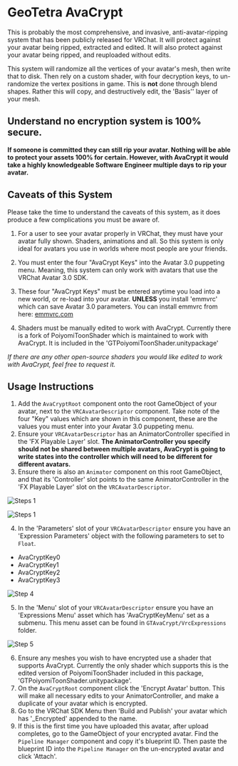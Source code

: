 # GeoTetra AvaCrypt

This is probably the most comprehensive, and invasive, anti-avatar-ripping system that has been publicly released for VRChat. It will protect against your avatar being ripped, extracted and edited. It will also protect against your avatar being ripped, and reuploaded without edits.

This system will randomize all the vertices of your avatar's mesh, then write that to disk. Then rely on a custom shader, with four decryption keys, to un-randomize the vertex positions in game. This is <b>not</b> done through blend shapes. Rather this will copy, and destructively edit, the 'Basis'' layer of your mesh.

## Understand no encryption system is 100% secure.
<b>If someone is committed they can still rip your avatar. Nothing will be able to protect your assets 100% for certain. However, with AvaCrypt it would take a highly knowledgeable Software Engineer multiple days to rip your avatar.</b>

<div style="page-break-after: always;"></div>

## Caveats of this System

Please take the time to understand the caveats of this system, as it does produce a few complications you must be aware of.

1. For a user to see your avatar properly in VRChat, they must have your avatar fully shown. Shaders, animations and all. So this system is only ideal for avatars you use in worlds where most people are your friends.

2. You must enter the four "AvaCrypt Keys" into the Avatar 3.0 puppeting menu. Meaning, this system can only work with avatars that use the VRChat Avatar 3.0 SDK.

3. These four "AvaCrypt Keys" must be entered anytime you load into a new world, or re-load into your avatar. <b>UNLESS</b> you install 'emmvrc' which can save Avatar 3.0 parameters. You can install emmvrc from here: [emmvrc.com](https://www.thetrueyoshifan.com/emmvrc.php)

4. Shaders must be manually edited to work with AvaCrypt. Currently there is a fork of PoiyomiToonShader which is maintained to work with AvaCrypt. It is included in the 'GTPoiyomiToonShader.unitypackage'

  <i>If there are any other open-source shaders you would like edited to work with AvaCrypt, feel free to request it.</i>

<div style="page-break-after: always;"></div>

## Usage Instructions

1. Add the `AvaCryptRoot` component onto the root GameObject of your avatar, next to the `VRCAvatarDescriptor` component. Take note of the four "Key" values which are shown in this component, these are the values you must enter into your Avatar 3.0 puppeting menu.
2. Ensure your `VRCAvatarDescriptor` has an AnimatorController specified in the 'FX Playable Layer' slot. <b>The AnimatorController you specify should not be shared between multiple avatars, AvaCrypt is going to write states into the controller which will need to be different for different avatars.</b>
3. Ensure there is also an `Animator` component on this root GameObject, and that its 'Controller' slot points to the same AnimatorController in the 'FX Playable Layer' slot on the `VRCAvatarDescriptor`.

![Steps 1](Textures/DocSteps1.png)

<div style="page-break-after: always;"></div>

![Steps 1](Textures/DocSteps2to3.png)

<div style="page-break-after: always;"></div>

4. In the 'Parameters' slot of your `VRCAvatarDescriptor` ensure you have an 'Expression Parameters' object with the following parameters to set to `Float`.
  - AvaCryptKey0
  - AvaCryptKey1
  - AvaCryptKey2
  - AvaCryptKey3

![Step 4](Textures/DocSteps4.png)

<div style="page-break-after: always;"></div>

5. In the 'Menu' slot of your `VRCAvatarDescriptor` ensure you have an 'Expressions Menu' asset which has 'AvaCryptKeyMenu' set as a submenu. This menu asset can be found in `GTAvaCrypt/VrcExpressions` folder.

![Step 5](Textures/DocSteps5.png)

6. Ensure any meshes you wish to have encrypted use a shader that supports AvaCrypt. Currently the only shader which supports this is the edited version of PoiyomiToonShader included in this package, 'GTPoiyomiToonShader.unitypackage'.
7. On the `AvaCryptRoot` component click the 'Encrypt Avatar' button. This will make all necessary edits to your AnimatorController, and make a duplicate of your avatar which is encrypted.
8. Go to the VRChat SDK Menu then 'Build and Publish' your avatar which has '_Encrypted' appended to the name.
9. If this is the first time you have uploaded this avatar, after upload completes, go to the GameObject of your encrypted avatar. Find the `Pipeline Manager` component and copy it's blueprint ID. Then paste the blueprint ID into the `Pipeline Manager` on the un-encrypted avatar and click 'Attach'.
